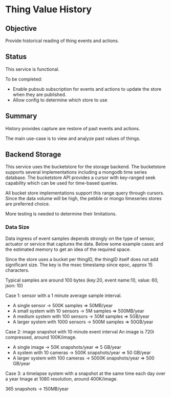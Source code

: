 # Thing Value History 

## Objective

Provide historical reading of thing events and actions.

## Status

This service is functional.

To be completed:
* Enable pubsub subscription for events and actions to update the store when they are published.
* Allow config to determine which store to use


## Summary

History provides capture are restore of past events and actions.

The main use-case is to view and analyze past values of things.  


## Backend Storage

This service uses the bucketstore for the storage backend. The bucketstore supports several implementations including a mongodb time series database. The bucketstore API provides a cursor with key-ranged seek capability which can be used for time-based queries.

All bucket store implementations support this range query through cursors. Since the data volume will be high, the pebble or mongo timeseries stores are preferred choice. 

More testing is needed to determine their limitations.

### Data Size

Data ingress of event samples depends strongly on the type of sensor, actuator or service that captures the data. Below some example cases and the estimated memory to get an idea of the required space.

Since the store uses a bucket per thingID, the thingID itself does not add significant size. The key is the msec timestamp since epoc, approx 15 characters.

Typical samples are around 100 bytes (key:20, event name:10, value: 60, json: 10)

Case 1: sensor with a 1 minute average sample interval. 

* A single sensor -> 500K samples => 50MB/year
* A small system with 10 sensors -> 5M samples => 500MB/year
* A medium system with 100 sensors -> 50M samples => 5GB/year
* A larger system with 1000 sensors -> 500M samples => 50GB/year

Case 2: image snapshot with 10 minute event interval
An image is 720i compressed, around 100K/image. 

* A single image -> 50K snapshots/year => 5 GB/year
* A system with 10 cameras -> 500K snapshots/year => 50 GB/year
* A larger system with 100 cameras -> 5000K snapshots/year => 500 GB/year

Case 3: a timelapse system with a snapshot at the same time each day over a year
Image at 1080 resolution, around 400K/image.

365 snapshots -> 150MB/year
